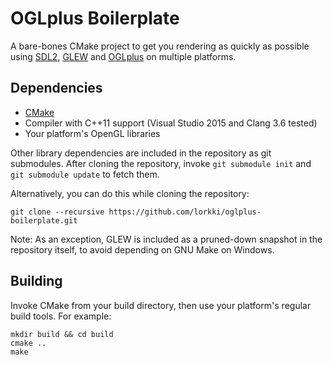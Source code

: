 # OGLplus Boilerplate

A bare-bones CMake project to get you rendering as quickly as possible using [SDL2](https://www.libsdl.org/), [GLEW](http://glew.sourceforge.net/) and [OGLplus](https://github.com/matus-chochlik/oglplus) on multiple platforms.

## Dependencies

 * [CMake](http://www.cmake.org/)
 * Compiler with C++11 support (Visual Studio 2015 and Clang 3.6 tested)
 * Your platform's OpenGL libraries

Other library dependencies are included in the repository as git submodules. After cloning the repository, invoke `git submodule init` and `git submodule update` to fetch them.

Alternatively, you can do this while cloning the repository:

    git clone --recursive https://github.com/lorkki/oglplus-boilerplate.git

Note: As an exception, GLEW is included as a pruned-down snapshot in the repository itself, to avoid depending on GNU Make on Windows.

## Building

Invoke CMake from your build directory, then use your platform's regular build tools. For example:

    mkdir build && cd build
    cmake ..
    make
